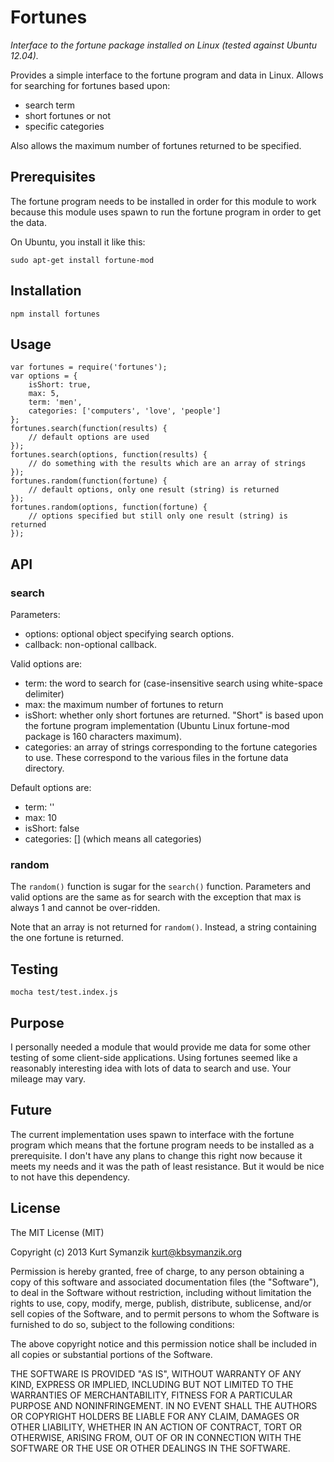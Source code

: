 # Fortunes

_Interface to the fortune package installed on Linux (tested against Ubuntu 12.04)._

Provides a simple interface to the fortune program and data in Linux. Allows for searching for fortunes based upon:

- search term
- short fortunes or not
- specific categories

Also allows the maximum number of fortunes returned to be specified.

## Prerequisites

The fortune program needs to be installed in order for this module to work because this module uses spawn to run the fortune program in order to get the data.

On Ubuntu, you install it like this:

    sudo apt-get install fortune-mod

## Installation

    npm install fortunes

## Usage

    var fortunes = require('fortunes');
    var options = {
        isShort: true,
        max: 5,
        term: 'men',
        categories: ['computers', 'love', 'people']
    };
    fortunes.search(function(results) {
        // default options are used
    });
    fortunes.search(options, function(results) {
        // do something with the results which are an array of strings
    });
    fortunes.random(function(fortune) {
        // default options, only one result (string) is returned
    });
    fortunes.random(options, function(fortune) {
        // options specified but still only one result (string) is returned
    });

## API

### search

Parameters:

- options: optional object specifying search options.
- callback: non-optional callback.

Valid options are:

- term: the word to search for (case-insensitive search using white-space delimiter)
- max: the maximum number of fortunes to return
- isShort: whether only short fortunes are returned. "Short" is based upon the fortune program implementation (Ubuntu Linux fortune-mod package is 160 characters maximum).
- categories: an array of strings corresponding to the fortune categories to use. These correspond to the various files in the fortune data directory.

Default options are:

- term: ''
- max: 10
- isShort: false
- categories: [] (which means all categories)

### random

The ```random()``` function is sugar for the ```search()``` function. Parameters and valid options are the same as for search with the exception that max is always 1 and cannot be over-ridden.

Note that an array is not returned for ```random()```. Instead, a string containing the one fortune is returned.

## Testing

    mocha test/test.index.js

## Purpose

I personally needed a module that would provide me data for some other testing of some client-side applications. Using fortunes seemed like a reasonably interesting idea with lots of data to search and use. Your mileage may vary.

## Future

The current implementation uses spawn to interface with the fortune program which means that the fortune program needs to be installed as a prerequisite. I don't have any plans to change this right now because it meets my needs and it was the path of least resistance. But it would be nice to not have this dependency.

## License

The MIT License (MIT)

Copyright (c) 2013 Kurt Symanzik <kurt@kbsymanzik.org>

Permission is hereby granted, free of charge, to any person obtaining a copy
of this software and associated documentation files (the "Software"), to deal
in the Software without restriction, including without limitation the rights
to use, copy, modify, merge, publish, distribute, sublicense, and/or sell
copies of the Software, and to permit persons to whom the Software is
furnished to do so, subject to the following conditions:

The above copyright notice and this permission notice shall be included in
all copies or substantial portions of the Software.

THE SOFTWARE IS PROVIDED "AS IS", WITHOUT WARRANTY OF ANY KIND, EXPRESS OR
IMPLIED, INCLUDING BUT NOT LIMITED TO THE WARRANTIES OF MERCHANTABILITY,
FITNESS FOR A PARTICULAR PURPOSE AND NONINFRINGEMENT. IN NO EVENT SHALL THE
AUTHORS OR COPYRIGHT HOLDERS BE LIABLE FOR ANY CLAIM, DAMAGES OR OTHER
LIABILITY, WHETHER IN AN ACTION OF CONTRACT, TORT OR OTHERWISE, ARISING FROM,
OUT OF OR IN CONNECTION WITH THE SOFTWARE OR THE USE OR OTHER DEALINGS IN
THE SOFTWARE.

